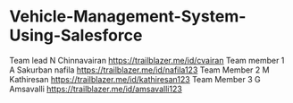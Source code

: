 # Vehicle-Management-System-Using-Salesforce

Team lead N Chinnavairan https://trailblazer.me/id/cvairan
Team member 1 A Sakurban nafila https://trailblazer.me/id/nafila123
Team Member 2 M Kathiresan https://trailblazer.me/id/kathiresan123 
Team Member 3 G Amsavalli https://trailblazer.me/id/amsavalli123

